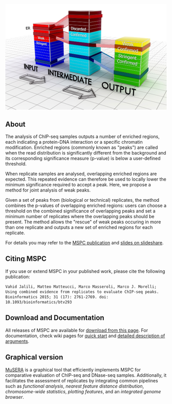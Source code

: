 ![](docs/Home_mspc.jpg)

## About

The analysis of ChIP-seq samples outputs a number of enriched regions, each indicating a protein-DNA interaction or a specific chromatin modification. Enriched regions (commonly known as "peaks") are called when the read distribution is significantly different from the background and its corresponding significance measure (p-value) is below a user-defined threshold.

When replicate samples are analysed, overlapping enriched regions are expected. This repeated evidence can therefore be used to locally lower the minimum significance required to accept a peak. Here, we propose a method for joint analysis of weak peaks.

Given a set of peaks from (biological or technical) replicates, the method combines the p-values of overlapping enriched regions: users can choose a threshold on the combined significance of overlapping peaks and set a minimum number of replicates where the overlapping peaks should be present. The method allows the "rescue" of weak peaks occuring in more than one replicate and outputs a new set of enriched regions for each replicate. 

For details you may refer to the [MSPC publication](http://bioinformatics.oxfordjournals.org/content/31/17/2761) and  [slides on slideshare](http://www.slideshare.net/jalilivahid/mspc-50694133).


## Citing MSPC
If you use or extend MSPC in your published work, please cite the following publication:

    Vahid Jalili, Matteo Matteucci, Marco Masseroli, Marco J. Morelli;
    Using combined evidence from replicates to evaluate ChIP-seq peaks.
    Bioinformatics 2015; 31 (17): 2761-2769. doi: 10.1093/bioinformatics/btv293
    

## Download and Documentation
All releases of MSPC are available for [download from this page](https://github.com/Genometric/MSPC/tree/master/Downloads). For documentation, check wiki pages for [quick start](https://github.com/Genometric/MSPC/wiki/Quick-Start) and [detailed description of arguments](https://github.com/Genometric/MSPC/wiki/Arguments-in-details).


## Graphical version
[MuSERA](Musera.codeplex.com) is a graphical tool that efficiently implements MSPC for comparative evaluation of ChIP-seq and DNase-seq samples. Additionally, it facilitates the assessment of replicates by integrating common pipelines such as _functional analysis_, _nearest feature distance distribution_, _chromosome-wide statistics_, _plotting features_, and an _integrated genome browser_.











